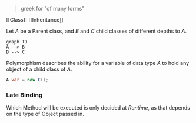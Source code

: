 > greek for "of many forms"

[[Class]] [[Inheritance]]

Let $A$ be a Parent class, and $B$ and $C$ child classes of different depths to $A$.
```mermaid
graph TD
A --> B
B --> C
```

Polymorphism describes the ability for a variable of data type $A$ to hold any object of a child class of $A$.

```java
A var = new C();
```


### Late Binding
Which Method will be executed is only decided at _Runtime_, as that depends on the type of Object passed in.